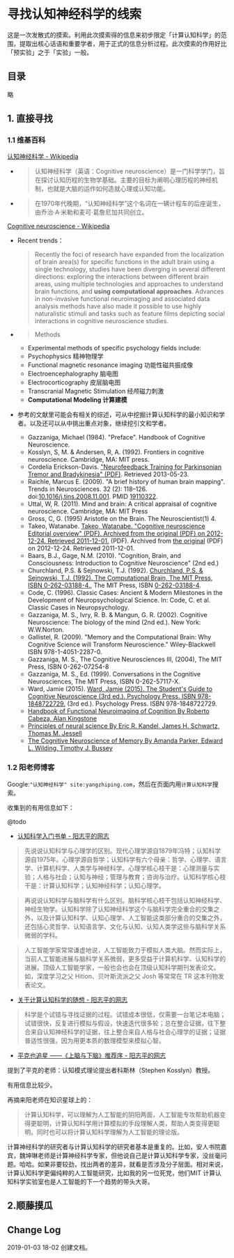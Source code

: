 # 寻找认知神经科学的线索

这是一次发散式的摸索。利用此次摸索得的信息来初步限定「计算认知科学」的范围，提取出核心话语和重要学者，用于正式的信息分析过程。此次摸索的作用好比「预实验」之于「实验」一般。

## 目录

略

## 1. 直接寻找

### 1.1 维基百科

[认知神经科学 - Wikipedia](https://zh.wikipedia.org/wiki/%E8%AA%8D%E7%9F%A5%E7%A5%9E%E7%B6%93%E7%A7%91%E5%AD%B8)

* > 认知神经科学（英语：Cognitive neuroscience）是一门科学学门，旨在探讨认知历程的生物学基础。主要的目标为阐明心理历程的神经机制，也就是大脑的运作如何造就心理或认知功能。  
* > 在1970年代晚期，“认知神经科学”这个名词在一辆计程车的后座诞生，由乔治·A·米勒和麦可·葛詹尼加共同创立。  

[Cognitive neuroscience - Wikipedia](https://en.wikipedia.org/wiki/Cognitive_neuroscience#Recent_trends)

* Recent trends：  
	> Recently the foci of research have expanded from the localization of brain area(s) for specific functions in the adult brain using a single technology, studies have been diverging in several different directions: exploring the interactions between different brain areas, using multiple technologies and approaches to understand brain functions, and **using computational approaches**. Advances in non-invasive functional neuroimaging and associated data analysis methods have also made it possible to use highly naturalistic stimuli and tasks such as feature films depicting social interactions in cognitive neuroscience studies.
	
* > Methods  
	* Experimental methods of specific psychology fields include:
	* Psychophysics 精神物理学
	* Functional magnetic resonance imaging 功能性磁共振成像
	* Electroencephalography 脑电图
	* Electrocorticography 皮层脑电图
	* Transcranial Magnetic Stimulation 经颅磁力刺激
	* **Computational Modeling 计算建模**

* 参考的文献里可能会有相关的综述，可从中挖掘计算认知科学的最小知识和学者。以及还可以从中挑出重点对象，继续挖引文和学者。
	* Gazzaniga, Michael (1984). "Preface". Handbook of Cognitive Neuroscience.
	* Kosslyn, S, M. & Andersen, R, A. (1992). Frontiers in cognitive neuroscience. Cambridge, MA: MIT press.
	* Cordelia Erickson-Davis. ["Neurofeedback Training for Parkinsonian Tremor and Bradykinesia" (PDF)](https://ida.mtholyoke.edu/xmlui/bitstream/handle/10166/626/153.pdf?sequence=1). Retrieved 2013-05-23.
	* Raichle, Marcus E. (2009). "A brief history of human brain mapping". Trends in Neurosciences. 32 (2): 118–126. doi:[10.1016/j.tins.2008.11.001](https://doi.org/10.1016%2Fj.tins.2008.11.001). PMID [19110322](https://www.ncbi.nlm.nih.gov/pubmed/19110322).
	* Uttal, W, R. (2011). Mind and brain: A critical appraisal of cognitive neuroscience. Cambridge, MA: MIT Press
	* Gross, C, G. (1995) Aristotle on the Brain. The Neuroscientist(1) 4.
	* Takeo, Watanabe. [Takeo, Watanabe. "Cognitive neuroscience Editorial overview" (PDF). Archived from the original (PDF) on 2012-12-24. Retrieved 2011-12-01.](https://web.archive.org/web/20121224221332/http://people.bu.edu/takeo/takeo/Editorial%20(Current%20Opinion).pdf) (PDF). Archived from [the original](http://people.bu.edu/takeo/takeo/Editorial%20(Current%20Opinion).pdf) (PDF) on 2012-12-24. Retrieved 2011-12-01.
	* Baars, B.J., Gage, N.M. (2010). "Cognition, Brain, and Consciousness: Introduction to Cognitive Neuroscience" (2nd ed.)
	* Churchland, P.S. & Sejnowski, T.J. (1992). [Churchland, P.S. & Sejnowski, T.J. (1992). The Computational Brain, The MIT Press, ISBN 0-262-03188-4.](https://en.wikipedia.org/wiki/The_Computational_Brain), The MIT Press, ISBN [0-262-03188-4](https://en.wikipedia.org/wiki/Special:BookSources/0-262-03188-4).
	* Code, C. (1996). Classic Cases: Ancient & Modern Milestones in the Development of Neuropsychological Science. In: Code, C. et al. Classic Cases in Neuropsychology.
	* Gazzaniga, M. S., Ivry, R. B. & Mangun, G. R. (2002). Cognitive Neuroscience: The biology of the mind (2nd ed.). New York: W.W.Norton.
	* Gallistel, R. (2009). "Memory and the Computational Brain: Why Cognitive Science will Transform Neuroscience." Wiley-Blackwell ISBN 978-1-4051-2287-0.
	* Gazzaniga, M. S., The Cognitive Neurosciences III, (2004), The MIT Press, ISBN 0-262-07254-8
	* Gazzaniga, M. S., Ed. (1999). Conversations in the Cognitive Neurosciences, The MIT Press, ISBN 0-262-57117-X.
	* Ward, Jamie (2015). [Ward, Jamie (2015). The Student's Guide to Cognitive Neuroscience (3rd ed.). Psychology Press. ISBN 978-1848722729.](http://www.routledgetextbooks.com/textbooks/9781848722729/) (3rd ed.). Psychology Press. ISBN 978-1848722729.
	* [Handbook of Functional Neuroimaging of Cognition By Roberto Cabeza, Alan Kingstone](https://books.google.com/books?id=VLQbZGc6vxsC&printsec=frontcover&dq=Handbook+of+Functional+Neuroimaging+of+Cognition&sig=ACfU3U2NTfxoDg4woJaUXFrTQV-_Ju9mhg)
	* [Principles of neural science By Eric R. Kandel, James H. Schwartz, Thomas M. Jessell](https://books.google.com/books?hl=en&id=yzEFK7Xc87YC&dq=Neural+Science+Eric+Kandel&printsec=frontcover&source=web&ots=5zipfpnGF5&sig=vkmJ0PHf7S-wRZDj9r5PmjjIphs&sa=X&oi=book_result&resnum=3&ct=result)
	* [The Cognitive Neuroscience of Memory By Amanda Parker, Edward L. Wilding, Timothy J. Bussey](https://books.google.com/books?id=vlnrEZrx-3QC&printsec=frontcover&dq=Neuroscience+of+Memory&sig=ACfU3U0SvQQRNCDDC0NQIrF_mpZYvOT5AA#PPP1,M1)

### 1.2 阳老师博客

Google:`"认知神经科学" site:yangzhiping.com`，然后在页面内用`计算认知科学`搜索。  

收集到的有用信息如下：  

@todo

* [认知科学入门书单 - 阳志平的网志](https://www.yangzhiping.com/psy/CognitiveScience.html)

> 先说说认知科学与心理学的区别。现代心理学源自1879年冯特；认知科学源自1975年。心理学源自哲学；认知科学有六个母亲：哲学、心理学、语言学、计算机科学、人类学与神经科学。心理学核心枝干是：心理测量与实验；人格与社会；认知与神经；管理与教育；咨询与治疗。认知科学核心枝干是：计算认知科学；认知神经科学；认知心理学。

> 再说说认知科学与脑科学有什么区别。脑科学核心枝干包括认知神经科学、神经生物学。认知科学除了认知神经科学这个与脑科学完全重合的交集之外，以及计算认知科学、认知心理学、人工智能这类部分重合的交集之外，还包括心灵哲学、认知语言学、文化与认知、认知人类学这些与脑科学关系微弱的学科。

> 人工智能学家常常谦虚地说，人工智能致力于模拟人类大脑。然而实际上，当前人工智能进展与脑科学关系微弱，更多受益于计算机科学、认知科学的进展。顶级人工智能学家，一般也会也会在顶级认知科学期刊发表论文。如，深度学习之父 Hition、贝叶斯流派之父 Josh 等常常在 TR 这本刊物发表论文。

* [关于计算认知科学的随想 - 阳志平的网志](https://www.yangzhiping.com/psy/cogsci.html)

> 科学是个试错与寻找证据的过程。试错成本很低，仅需要一台笔记本电脑；试错很快，反复进行模拟与假设，快速迭代很多轮；总在整合证据，往下整合来自认知神经科学的证据，往上整合来自人格与社会心理学的证据；证据普适性很强，因为用更本质的数理模型来模拟心智。

* [平克也追星 ——《上脑与下脑》推荐序 - 阳志平的网志](https://www.yangzhiping.com/psy/Top-Brain-Bottom-Brain.html)

提到了平克的老师：认知模式理论提出者科斯林（Stephen Kosslyn）教授。

有用信息比较少。

再摘来阳老师在知识星球上的：

> 计算认知科学，可以理解为人工智能的阴阳两面，人工智能专攻帮助机器变得更聪明，计算认知科学用计算模拟的手段理解人类，帮助人类变得更聪明。同时也可以将计算认知科学理解为人工智能的理论版。

计算神经科学的研究者与计算认知科学的研究者基本是重复的。比如，安人书院嘉宾，魏坤琳老师是计算神经科学专家，但他说自己是计算认知科学专家，没丝毫问题。哈哈。如果非要较劲，找出两者的差异，就看是否涉及分子层面。相对来说，计算认知科学更偏纯粹的人工智能研究，比如我的另一位死党，他们MIT 计算认知科学实验室也是人工智能的下一个趋势的带头大哥。

## 2.顺藤摸瓜



## Change Log

2019-01-03 18-02 创建文档。  